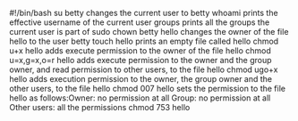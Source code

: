 #!/bin/bash
su betty changes the current user to betty
whoami prints the effective username of the current user
groups prints all the groups the current user is part of
sudo chown betty hello changes the owner of the file hello to the user betty
touch hello prints an empty file called hello
chmod u+x hello adds execute permission to the owner of the file hello
chmod u=x,g=x,o=r hello adds execute permission to the owner and the group owner, and read permission to other users, to the file hello
chmod ugo+x hello adds execution permission to the owner, the group owner and the other users, to the file hello
chmod 007 hello sets the permission to the file hello as follows:Owner: no permission at all Group: no permission at all Other users: all the permissions
chmod 753 hello
